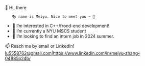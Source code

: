 👋 Hi, there 

       My name is Meiyu. Nice to meet you ~ 💋

- 👀 I’m interested in C++/frond-end development!
- 🌱 I’m currently a NYU MSCS student
- 💞️ I’m looking to find an intern job in 2024 summer.

📫 Reach me by email or LinkedIn! lu5558762@gmail.com|https://www.linkedin.com/in/meiyu-zhang-04885b24b/ 

<!---
zzhezz/zzhezz is a ✨ special ✨ repository because its `README.md` (this file) appears on your GitHub profile.
You can click the Preview link to take a look at your changes.
--->
